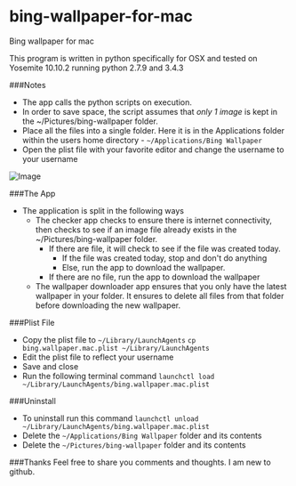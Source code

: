 # bing-wallpaper-for-mac
Bing wallpaper for mac

This program is written in python specifically for OSX and tested on Yosemite 10.10.2 running python 2.7.9 and 3.4.3

###Notes

-  The app calls the python scripts on execution.
-  In order to save space, the script assumes that *only 1 image* is kept in the ~/Pictures/bing-wallpaper folder.
-  Place all the files into a single folder. Here it is in the Applications folder within the users home directory - `~/Applications/Bing Wallpaper`
-  Open the plist file with your favorite editor and change the username to your username

![Image](http://i.imgur.com/Zr9qkQs.jpg)

###The App
- The application is split in the following ways
	- The checker app checks to ensure there is internet connectivity, then checks to see if an image file already exists in the ~/Pictures/bing-wallpaper folder.
		- If there are file, it will check to see if the file was created today.
			- If the file was created today, stop and don't do anything
			- Else, run the app to download the wallpaper.
		- If there are no file, run the app to download the wallpaper
	- The wallpaper downloader app ensures that you only have the latest wallpaper in your folder. It ensures to delete all files from that folder before downloading the new wallpaper.

###Plist File
- Copy the plist file to `~/Library/LaunchAgents`
`cp bing.wallpaper.mac.plist ~/Library/LaunchAgents`
- Edit the plist file to reflect your username
- Save and close
- Run the following terminal command
`launchctl load ~/Library/LaunchAgents/bing.wallpaper.mac.plist`

###Uninstall
- To uninstall run this command
`launchctl unload ~/Library/LaunchAgents/bing.wallpaper.mac.plist`
- Delete the `~/Applications/Bing Wallpaper` folder and its contents
- Delete the `~/Pictures/bing-wallpaper` folder and its contents

###Thanks
Feel free to share you comments and thoughts. I am new to github.
